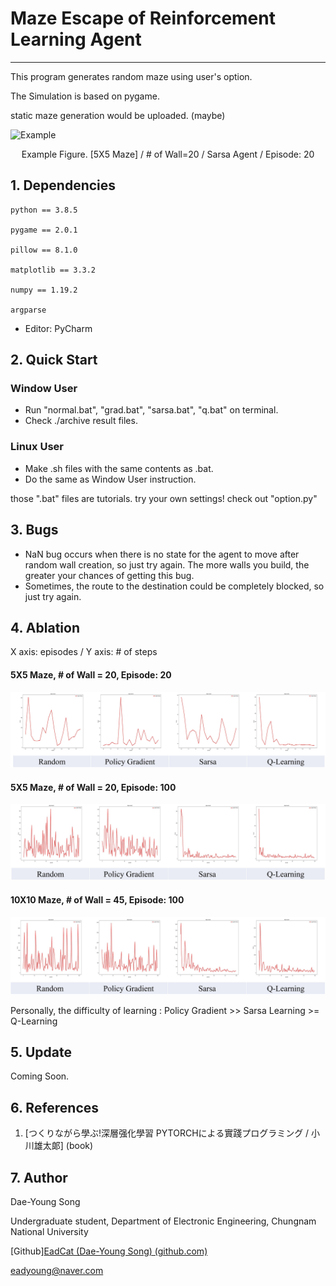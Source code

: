 # Maze Escape of Reinforcement Learning Agent

---

This program generates random maze using user's option.

The Simulation is based on pygame.

static maze generation would be uploaded. (maybe)

![Example](./assets/animation.gif)

<center>Example Figure. [5X5 Maze] / # of Wall=20 / Sarsa Agent / Episode: 20</center>



## 1. Dependencies

```
python == 3.8.5

pygame == 2.0.1

pillow == 8.1.0

matplotlib == 3.3.2

numpy == 1.19.2

argparse
```

- Editor: PyCharm



## 2. Quick Start

### Window User

- Run "normal.bat", "grad.bat", "sarsa.bat", "q.bat" on terminal.
- Check ./archive result files.



### Linux User

- Make .sh files with the same contents as .bat.
- Do the same as Window User instruction.



those ".bat" files are tutorials. try your own settings! check out "option.py"



## 3. Bugs

- NaN bug occurs when there is no state for the agent to move after random wall creation, so just try again. The more walls you build, the greater your chances of getting this bug.
- Sometimes, the route to the destination could be completely blocked, so just try again.



## 4. Ablation

X axis: episodes / Y axis: # of steps

#### 5X5 Maze, # of Wall = 20, Episode: 20

![Figure1](./assets/5520.JPG)



#### 5X5 Maze, # of Wall = 20, Episode: 100

![Figure2](./assets/55100.JPG)



#### 10X10 Maze, # of Wall = 45, Episode: 100

![Figure3](./assets/1010100.JPG)



Personally, the difficulty of learning : Policy Gradient >> Sarsa Learning >= Q-Learning



## 5. Update

Coming Soon.



## 6. References

1. [つくりながら學ぶ!深層强化學習 PYTORCHによる實踐プログラミング / 小川雄太郞] (book)



## 7. Author

Dae-Young Song

Undergraduate student, Department of Electronic Engineering, Chungnam National University

[Github][EadCat (Dae-Young Song) (github.com)](https://github.com/EadCat)

eadyoung@naver.com

